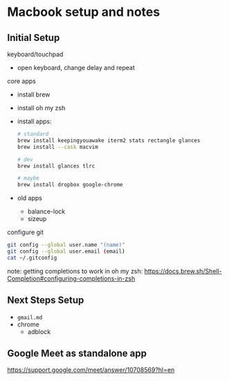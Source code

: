 # Macbook setup and notes

## Initial Setup

keyboard/touchpad

* open keyboard, change delay and repeat

core apps

* install brew
* install oh my zsh
* install apps:

  ```sh
  # standard
  brew install keepingyouawake iterm2 stats rectangle glances
  brew install --cask macvim

  # dev
  brew install glances tlrc

  # maybe
  brew install dropbox google-chrome
  ```

* old apps
    * balance-lock
    * sizeup

configure git

  ```sh
  git config --global user.name "(name)"
  git config --global user.email (email)
  cat ~/.gitconfig
  ```

note: getting completions to work in oh my zsh: <https://docs.brew.sh/Shell-Completion#configuring-completions-in-zsh>

## Next Steps Setup

* `gmail.md`
* chrome
    * adblock

## Google Meet as standalone app

<https://support.google.com/meet/answer/10708569?hl=en>
